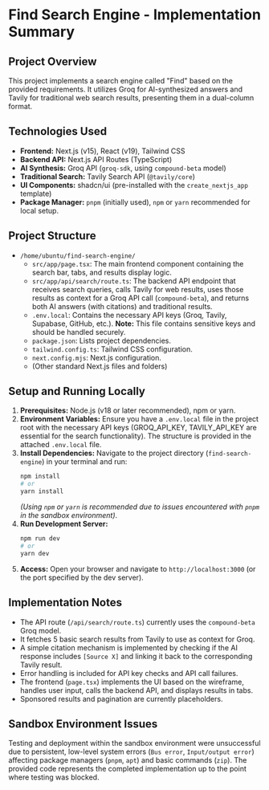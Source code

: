 # Find Search Engine - Implementation Summary

## Project Overview

This project implements a search engine called "Find" based on the provided requirements. It utilizes Groq for AI-synthesized answers and Tavily for traditional web search results, presenting them in a dual-column format.

## Technologies Used

*   **Frontend:** Next.js (v15), React (v19), Tailwind CSS
*   **Backend API:** Next.js API Routes (TypeScript)
*   **AI Synthesis:** Groq API (`groq-sdk`, using `compound-beta` model)
*   **Traditional Search:** Tavily Search API (`@tavily/core`)
*   **UI Components:** shadcn/ui (pre-installed with the `create_nextjs_app` template)
*   **Package Manager:** `pnpm` (initially used), `npm` or `yarn` recommended for local setup.

## Project Structure

*   `/home/ubuntu/find-search-engine/`
    *   `src/app/page.tsx`: The main frontend component containing the search bar, tabs, and results display logic.
    *   `src/app/api/search/route.ts`: The backend API endpoint that receives search queries, calls Tavily for web results, uses those results as context for a Groq API call (`compound-beta`), and returns both AI answers (with citations) and traditional results.
    *   `.env.local`: Contains the necessary API keys (Groq, Tavily, Supabase, GitHub, etc.). **Note:** This file contains sensitive keys and should be handled securely.
    *   `package.json`: Lists project dependencies.
    *   `tailwind.config.ts`: Tailwind CSS configuration.
    *   `next.config.mjs`: Next.js configuration.
    *   (Other standard Next.js files and folders)

## Setup and Running Locally

1.  **Prerequisites:** Node.js (v18 or later recommended), npm or yarn.
2.  **Environment Variables:** Ensure you have a `.env.local` file in the project root with the necessary API keys (GROQ_API_KEY, TAVILY_API_KEY are essential for the search functionality). The structure is provided in the attached `.env.local` file.
3.  **Install Dependencies:** Navigate to the project directory (`find-search-engine`) in your terminal and run:
    ```bash
    npm install
    # or
    yarn install
    ```
    *(Using `npm` or `yarn` is recommended due to issues encountered with `pnpm` in the sandbox environment)*.
4.  **Run Development Server:**
    ```bash
    npm run dev
    # or
    yarn dev
    ```
5.  **Access:** Open your browser and navigate to `http://localhost:3000` (or the port specified by the dev server).

## Implementation Notes

*   The API route (`/api/search/route.ts`) currently uses the `compound-beta` Groq model.
*   It fetches 5 basic search results from Tavily to use as context for Groq.
*   A simple citation mechanism is implemented by checking if the AI response includes `[Source X]` and linking it back to the corresponding Tavily result.
*   Error handling is included for API key checks and API call failures.
*   The frontend (`page.tsx`) implements the UI based on the wireframe, handles user input, calls the backend API, and displays results in tabs.
*   Sponsored results and pagination are currently placeholders.

## Sandbox Environment Issues

Testing and deployment within the sandbox environment were unsuccessful due to persistent, low-level system errors (`Bus error`, `Input/output error`) affecting package managers (`pnpm`, `apt`) and basic commands (`zip`). The provided code represents the completed implementation up to the point where testing was blocked.
